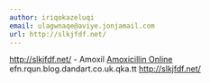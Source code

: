 ```yaml
---
author: iriqokazeluqi
email: ulagwnaqe@aviye.jonjamail.com
url: http://slkjfdf.net/
---
```


http://slkjfdf.net/ - Amoxil <a href="http://slkjfdf.net/">Amoxicillin Online</a> efn.rqun.blog.dandart.co.uk.qka.tt http://slkjfdf.net/